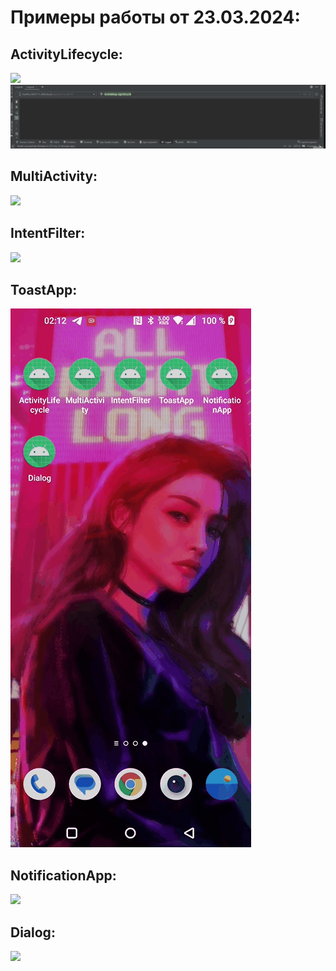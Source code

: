 # Примеры работы от 23.03.2024:

## ActivityLifecycle:
![](Lesson2_Android_ActivityLifecycle.gif)
![](Lesson2_Logcat_ActivityLifecycle.gif)

## MultiActivity:
![](Lesson2_MultiActivity.gif)

## IntentFilter:
![](Lesson2_IntentFilter.gif)

## ToastApp:
![](Lesson2_ToastApp.gif)

## NotificationApp:
![](Lesson2_NotificationApp.gif)

## Dialog:
![](Lesson2_Dialog.gif)
